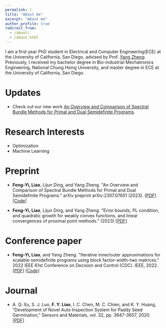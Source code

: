 ```yaml
---
permalink: /
title: "About me"
excerpt: "About me"
author_profile: true
redirect_from: 
  - /about/
  - /about.html
---
```


I am a first year PhD student in Electrical and Computer Engineering(ECE) at the University of California, San Diego, advised by Prof. [Yang Zheng](https://zhengy09.github.io/). Previously, I received my bachelor degree in Bio-industrial Mechatronics Engineering, National Chung Hsing University, and master degree in ECE at the University of California, San Diego.

Updates
======
- Check out our new work [An Overview and Comparison of Spectral Bundle Methods for
Primal and Dual Semidefinite Programs](https://arxiv.org/pdf/2307.07651.pdf).

Research Interests
======
- Optimization
- Machine Learning

Preprint
======
- **Feng-Yi, Liao**, Lijun Ding, and Yang Zheng. "An Overview and Comparison of Spectral Bundle Methods for Primal and Dual Semidefinite Programs." arXiv preprint arXiv:2307.07651 (2023). [[PDF]](https://arxiv.org/pdf/2307.07651.pdf) [[Code]](https://github.com/soc-ucsd/SpecBM)

- **Feng-Yi, Liao**, Lijun Ding, and Yang Zheng. "Error bounds, PL condition, and quadratic growth for weakly convex
functions, and linear convergences of proximal point methods." (2023) [[PDF]](https://fengyiliao.github.io/files/L4DC_report.pdf)


Conference paper 
======
- **Feng-Yi, Liao**, and Yang Zheng. "Iterative inner/outer approximations for scalable semidefinite programs using block factor-width-two matrices." 2022 IEEE 61st Conference on Decision and Control (CDC). IEEE, 2022. [[PDF]](https://arxiv.org/pdf/2204.06759.pdf) [[Code]](https://github.com/soc-ucsd/Iterative_SDPfw)

Journal
======
- A. Q. Xu, S. J. Luo, **F. Y. Liao**, I. C. Chen, M. C. Chien, and K. Y. Huang, “Development of Novel Auto Inspection System for Paddy Seed Germination,” Sensors and Materials, vol. 32, pp. 3647-3657, 2020. [[PDF]](https://pdfs.semanticscholar.org/5ae2/cbea6367a30d9647330b17ec814a2d5f2e26.pdf)




